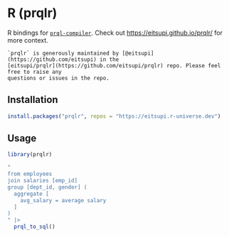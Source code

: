 # R (prqlr)

R bindings for [`prql-compiler`](https://github.com/prql/prql/).
Check out <https://eitsupi.github.io/prqlr/> for more context.

```admonish note
`prqlr` is generously maintained by [@eitsupi](https://github.com/eitsupi) in the
[eitsupi/prqlr](https://github.com/eitsupi/prqlr) repo. Please feel free to raise any
questions or issues in the repo.
```

## Installation

```r
install.packages("prqlr", repos = "https://eitsupi.r-universe.dev")
```

## Usage

```r
library(prqlr)

"
from employees
join salaries [emp_id]
group [dept_id, gender] (
  aggregate [
    avg_salary = average salary
  ]
)
" |>
  prql_to_sql()
```
